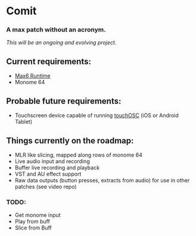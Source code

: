 # Comit
### A max patch without an acronym.

_This will be an ongoing and evolving project._

## Current requirements:
- [Max6 Runtime](http://cycling74.com/downloads/runtime/) 
- Monome 64
## Probable future requirements:
- Touchscreen device capable of running [touchOSC](http://hexler.net/software/touchosc) (iOS or Android Tablet)

## Things currently on the roadmap:
- MLR like slicing, mapped along rows of monome 64
- Live audio input and recording
- Buffer live recording and playback
- VST and AU effect support
- Raw data outputs (button presses, extracts from audio) for use in other patches (see video repo)

### TODO:
- Get monome input
- Play from buff
- Slice from Buff
